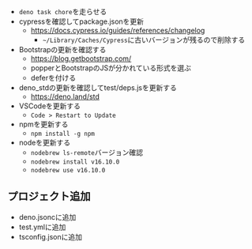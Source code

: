 - `deno task chore`を走らせる
- cypressを確認してpackage.jsonを更新
  - https://docs.cypress.io/guides/references/changelog
    - `~/Library/Caches/Cypress`に古いバージョンが残るので削除する
- Bootstrapの更新を確認する
  - https://blog.getbootstrap.com/
  - popperとBootstrapのJSが分かれている形式を選ぶ
  - deferを付ける
- deno_stdの更新を確認してtest/deps.jsを更新する
  - https://deno.land/std
- VSCodeを更新する
  - `Code > Restart to Update`
- npmを更新する
  - `npm install -g npm`
- nodeを更新する
  - `nodebrew ls-remote`バージョン確認
  - `nodebrew install v16.10.0`
  - `nodebrew use v16.10.0`

## プロジェクト追加

- deno.jsoncに追加
- test.ymlに追加
- tsconfig.jsonに追加
